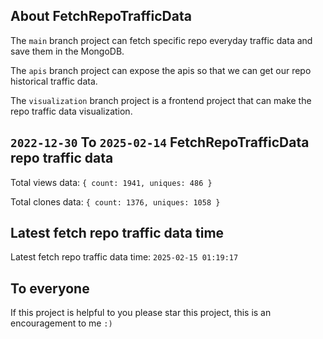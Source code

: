 ## About FetchRepoTrafficData

The `main` branch project can fetch specific repo everyday traffic data and save them in the MongoDB.

The `apis` branch project can expose the apis so that we can get our repo historical traffic data.

The `visualization` branch project is a frontend project that can make the repo traffic data visualization.

## `2022-12-30` To `2025-02-14` FetchRepoTrafficData repo traffic data

Total views data: `{ count: 1941, uniques: 486 }`

Total clones data: `{ count: 1376, uniques: 1058 }`

## Latest fetch repo traffic data time

Latest fetch repo traffic data time: `2025-02-15 01:19:17`

## To everyone

If this project is helpful to you please star this project, this is an encouragement to me `:)`



